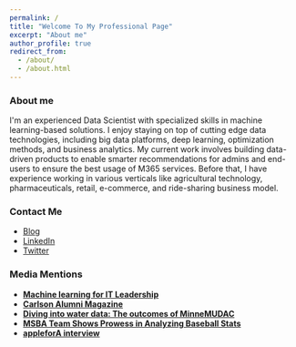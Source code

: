 ```yaml
---
permalink: /
title: "Welcome To My Professional Page"
excerpt: "About me"
author_profile: true
redirect_from: 
  - /about/
  - /about.html
---
```


### About me
I'm an experienced Data Scientist with specialized skills in machine learning-based solutions. I enjoy staying on top of cutting edge data technologies, including big data platforms, deep learning, optimization methods, and business analytics. My current work involves building data-driven products to enable smarter recommendations for admins and end-users to ensure the best usage of M365 services. Before that, I have experience working in various verticals like agricultural technology, pharmaceuticals, retail, e-commerce, and ride-sharing business model.

### Contact Me
* [Blog](https://medium.com/@aayushmnit)
* [LinkedIn](https://www.linkedin.com/in/aayushmnit/)
* [Twitter](https://twitter.com/aayushmnit)

### Media Mentions
* **[Machine learning for IT Leadership](https://yorksolutions.net/it-leadership-recap-machine-learning/)**
* **[Carlson Alumni Magazine](https://www.minnesotaalumni.org/stories/welcome-to-the-future)**
* **[Diving into water data: The outcomes of MinneMUDAC](http://minneanalytics.org/diving-into-water-data-the-outcomes-of-minnemudac/)**
* **[MSBA Team Shows Prowess in Analyzing Baseball Stats](https://carlsonschool.umn.edu/news/msba-team-shows-prowess-in-analyzing-baseball-stats)**
* **[appleforA interview](https://applefora.com/blog/data-science-combination-math-business-technology/)**

